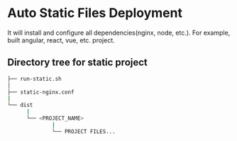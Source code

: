 # Auto Static Files Deployment

It will install and configure all dependencies(nginx, node, etc.).
For example, built angular, react, vue, etc. project.

## Directory tree for static project

```bash
├── run-static.sh
│
├── static-nginx.conf
|
└── dist
      |
      └── <PROJECT_NAME>
              |
              └── PROJECT FILES...
```
